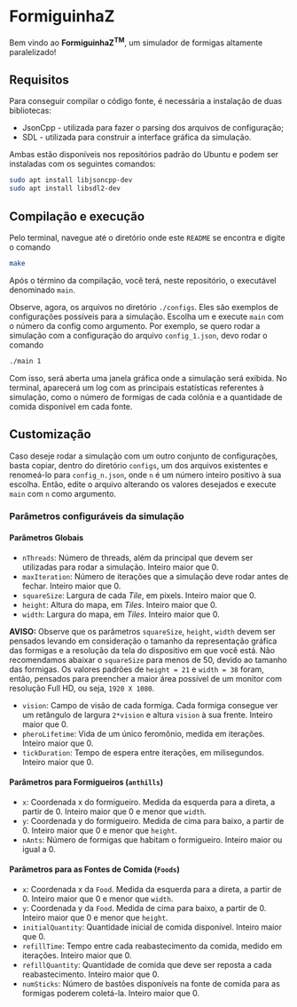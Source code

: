 # FormiguinhaZ

Bem vindo ao **FormiguinhaZ<sup><bold>TM</bold></sup>**, um simulador de formigas
altamente paralelizado!

## Requisitos

Para conseguir compilar o código fonte, é necessária a instalação de duas
bibliotecas:

* JsonCpp - utilizada para fazer o parsing dos arquivos de configuração;
* SDL - utilizada para construir a interface gráfica da simulação.

Ambas estão disponíveis nos repositórios padrão do Ubuntu e podem ser
instaladas com os seguintes comandos:

```sh
sudo apt install libjsoncpp-dev
sudo apt install libsdl2-dev
```

## Compilação e execução

Pelo terminal, navegue até o diretório onde este `README` se encontra e
digite o comando

```sh
make
```

Após o término da compilação, você terá, neste repositório, o executável
denominado `main`.

Observe, agora, os arquivos no diretório `./configs`.
Eles são exemplos de configurações possíveis para a simulação. Escolha um
e execute `main` com o número da config como argumento. Por exemplo, se
quero rodar a simulação com a configuração do arquivo `config_1.json`,
devo rodar o comando

```sh
./main 1
```

Com isso, será aberta uma janela gráfica onde a simulação será exibida.
No terminal, aparecerá um log com as principais estatísticas referentes à
simulação, como o número de formigas de cada colônia e a quantidade de
comida disponível em cada fonte.

## Customização

Caso deseje rodar a simulação com um outro conjunto de configurações,
basta copiar, dentro do diretório `configs`, um dos arquivos existentes
e renomeá-lo para `config_n.json`, onde `n` é um número inteiro positivo
à sua escolha. Então, edite o arquivo alterando os valores desejados e
execute `main` com `n` como argumento.


### Parâmetros configuráveis da simulação

#### Parâmetros Globais

* `nThreads`: Número de threads, além da principal que devem ser utilizadas
   para rodar a simulação. Inteiro maior que 0.
* `maxIteration`: Número de iterações que a simulação deve rodar antes de
  fechar. Inteiro maior que 0.
* `squareSize`: Largura de cada *Tile*, em pixels. Inteiro maior que 0.
* `height`: Altura do mapa, em *Tiles*. Inteiro maior que 0.
* `width`: Largura do mapa, em *Tiles*. Inteiro maior que 0.

**AVISO:** Observe que os parâmetros `squareSize`, `height`, `width` devem
ser pensados levando em consideração o tamanho da representação gráfica
das formigas e a resolução da tela do dispositivo em que você está.
Não recomendamos abaixar o `squareSize` para menos de 50, devido ao
tamanho das formigas. Os valores padrões de `height = 21` e `width = 38`
foram, então, pensados para preencher a maior área possível de um monitor
com resolução Full HD, ou seja, `1920 X 1080`.

* `vision`: Campo de visão de cada formiga. Cada formiga consegue ver um
  retângulo de largura `2*vision` e altura `vision` à sua frente. Inteiro
maior que 0.
* `pheroLifetime`: Vida de um único feromônio, medida em iterações.
  Inteiro maior que 0.
* `tickDuration`: Tempo de espera entre iterações, em milisegundos.
  Inteiro maior que 0.

#### Parâmetros para Formigueiros (`anthills`)

* `x`: Coordenada x do formigueiro. Medida da esquerda para a direta, a
  partir de 0. Inteiro maior que 0 e menor que `width`.
* `y`: Coordenada y do formigueiro. Medida de cima para baixo, a
  partir de 0. Inteiro maior que 0 e menor que `height`.
* `nAnts`: Número de formigas que habitam o formigueiro. Inteiro maior ou
  igual a 0.

#### Parâmetros para as Fontes de Comida (`Foods`)

* `x`: Coordenada x da `Food`. Medida da esquerda para a direta, a
  partir de 0. Inteiro maior que 0 e menor que `width`.
* `y`: Coordenada y da `Food`. Medida de cima para baixo, a
  partir de 0. Inteiro maior que 0 e menor que `height`.
* `initialQuantity`: Quantidade inicial de comida disponível. Inteiro
  maior que 0.
* `refillTime`: Tempo entre cada reabastecimento da comida, medido em
  iterações. Inteiro maior que 0.
* `refillQuantity`: Quantidade de comida que deve ser reposta a cada
  reabastecimento. Inteiro maior que 0.
* `numSticks`: Número de bastões disponíveis na fonte de comida para as
  formigas poderem coletá-la. Inteiro maior que 0.

